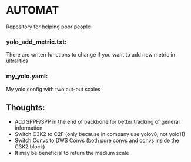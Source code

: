 # AUTOMAT
Repository for helping poor people

### yolo_add_metric.txt:
There are writen functions to change if you want to add new metric in ultralitics

### my_yolo.yaml:
My yolo config with two cut-out scales


## Thoughts:
- Add SPPF/SPP in the end of backbone for better tracking of general information
- Switch C3K2 to C2F (only because in company use yolov8, not yolo11)
- Switch Convs to DWS Convs (both pure convs and convs inside the C3K2 block)
- It may be beneficial to return the medium scale
